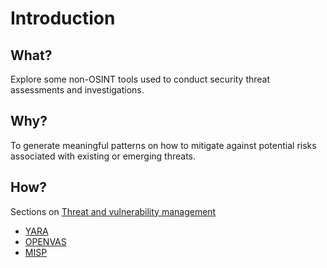 # Introduction

## What?

Explore some non-OSINT tools used to conduct security threat assessments and investigations.

## Why?

To generate meaningful patterns on how to mitigate against potential risks associated with existing or emerging threats.

## How?

Sections on [Threat and vulnerability management](blue-threats:index)

* [YARA](blue-threats:docs/yara/README)
* [OPENVAS](blue-threats:docs/openvas/README)
* [MISP](blue-threats:docs/misp/README)

